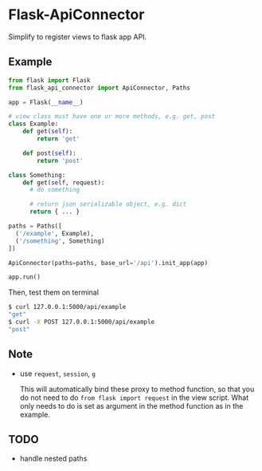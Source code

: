 # Flask-ApiConnector

Simplify to register views to flask app API.

## Example
```python
from flask import Flask
from flask_api_connector import ApiConnector, Paths

app = Flask(__name__)

# view class must have one or more methods, e.g. get, post
class Example:
    def get(self):
        return 'get'

    def post(self):
        return 'post'

class Something:
    def get(self, request):
      # do something

      # return json serializable object, e.g. dict
      return { ... }

paths = Paths([
  ('/example', Example),
  ('/something', Something)
])

ApiConnector(paths=paths, base_url='/api').init_app(app)

app.run()
```

Then, test them on terminal
```sh
$ curl 127.0.0.1:5000/api/example
"get"
$ curl -X POST 127.0.0.1:5000/api/example
"post"
```

## Note
- use `request`, `session`, `g`

  This will automatically bind these proxy to method function,
  so that you do not need to do `from flask import request` in the view script.
  What only needs to do is set as argument in the method function as in the example.


## TODO
- handle nested paths